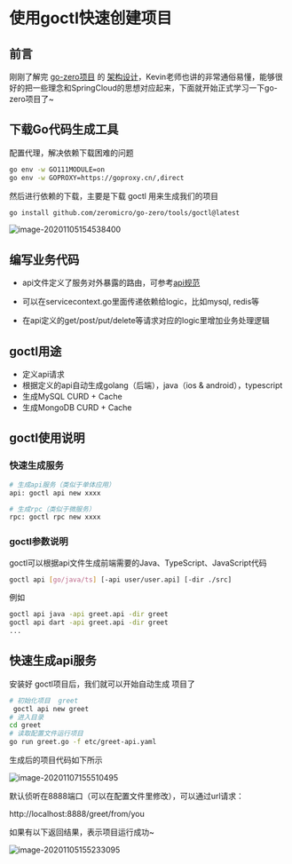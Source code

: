 # 使用goctl快速创建项目

## 前言

刚刚了解完 [go-zero项目](https://gitee.com/kevwan/go-zero) 的 [架构设计](https://www.bilibili.com/video/BV1rD4y127PD/)，Kevin老师也讲的非常通俗易懂，能够很好的把一些理念和SpringCloud的思想对应起来，下面就开始正式学习一下go-zero项目了~

## 下载Go代码生成工具

配置代理，解决依赖下载困难的问题

```bash
go env -w GO111MODULE=on
go env -w GOPROXY=https://goproxy.cn/,direct
```

然后进行依赖的下载，主要是下载  goctl 用来生成我们的项目

```bash
go install github.com/zeromicro/go-zero/tools/goctl@latest
```

![image-20201105154538400](images/image-20201105154538400.png)

## 编写业务代码

- api文件定义了服务对外暴露的路由，可参考[api规范](https://github.com/zeromicro/zero-doc/blob/main/doc/goctl.md)

- 可以在servicecontext.go里面传递依赖给logic，比如mysql, redis等
- 在api定义的get/post/put/delete等请求对应的logic里增加业务处理逻辑

## goctl用途

- 定义api请求
- 根据定义的api自动生成golang（后端），java（ios & android），typescript
- 生成MySQL CURD + Cache
- 生成MongoDB CURD + Cache

## goctl使用说明

### 快速生成服务

```bash
# 生成api服务（类似于单体应用）
api: goctl api new xxxx

# 生成rpc（类似于微服务）
rpc: goctl rpc new xxxx
```

### goctl参数说明

goctl可以根据api文件生成前端需要的Java、TypeScript、JavaScript代码

```bash
goctl api [go/java/ts] [-api user/user.api] [-dir ./src]
```

例如

```bash
goctl api java -api greet.api -dir greet
goctl api dart -api greet.api -dir greet
...
```

## 快速生成api服务

安装好 goctl项目后，我们就可以开始自动生成 项目了

```bash
# 初始化项目  greet
 goctl api new greet
# 进入目录 
cd greet
# 读取配置文件运行项目
go run greet.go -f etc/greet-api.yaml
```

生成后的项目代码如下所示

![image-20201107155510495](images/image-20201107155510495.png)

默认侦听在8888端口（可以在配置文件里修改），可以通过url请求：

http://localhost:8888/greet/from/you

如果有以下返回结果，表示项目运行成功~

![image-20201105155233095](images/image-20201105155233095.png)
